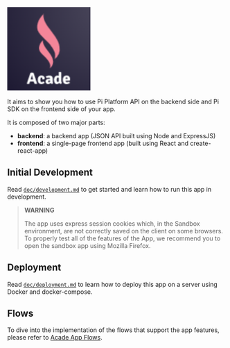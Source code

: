 <img title="Acade App" alt="Acade App" src="./frontend/public/logo192.png" />

It aims to show you how to use Pi Platform API on the backend side and Pi SDK on the frontend side of your app.


It is composed of two major parts:

* **backend**: a backend app (JSON API built using Node and ExpressJS)
* **frontend**: a single-page frontend app (built using React and create-react-app)


## Initial Development

Read [`doc/development.md`](./doc/development.md) to get started and learn how to run this app in development.

> **WARNING**
>
> The app uses express session cookies which, in the Sandbox environment, are not correctly saved on the client on some browsers.
> To properly test all of the features of the App, we recommend you to open the sandbox app using Mozilla Firefox.


## Deployment

Read [`doc/deployment.md`](./doc/deployment.md) to learn how to deploy this app on a server using Docker and docker-compose.


## Flows

To dive into the implementation of the flows that support the app features, please refer to
[Acade App Flows](./FLOWS.md).

